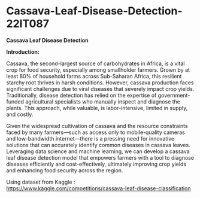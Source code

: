 # Cassava-Leaf-Disease-Detection-22IT087

**Cassava Leaf Disease Detection**

**Introduction:**

Cassava, the second-largest source of carbohydrates in Africa, is a vital crop for food security, especially among smallholder farmers. Grown by at least 80% of household farms across Sub-Saharan Africa, this resilient starchy root thrives in harsh conditions. However, cassava production faces significant challenges due to viral diseases that severely impact crop yields. Traditionally, disease detection has relied on the expertise of government-funded agricultural specialists who manually inspect and diagnose the plants. This approach, while valuable, is labor-intensive, limited in supply, and costly.

Given the widespread cultivation of cassava and the resource constraints faced by many farmers—such as access only to mobile-quality cameras and low-bandwidth internet—there is a pressing need for innovative solutions that can accurately identify common diseases in cassava leaves. Leveraging data science and machine learning, we can develop a cassava leaf disease detection model that empowers farmers with a tool to diagnose diseases efficiently and cost-effectively, ultimately improving crop yields and enhancing food security across the region.

Using dataset from Kaggle : https://www.kaggle.com/competitions/cassava-leaf-disease-classification
